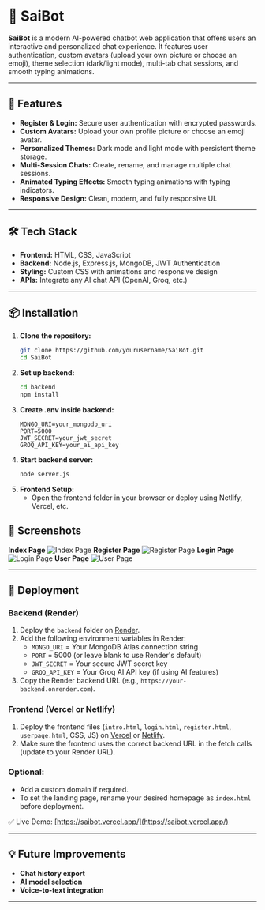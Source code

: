 # 🤖 SaiBot

**SaiBot** is a modern AI-powered chatbot web application that offers users an interactive and personalized chat experience. It features user authentication, custom avatars (upload your own picture or choose an emoji), theme selection (dark/light mode), multi-tab chat sessions, and smooth typing animations.

---

## 🚀 Features

* **Register & Login:** Secure user authentication with encrypted passwords.
* **Custom Avatars:** Upload your own profile picture or choose an emoji avatar.
* **Personalized Themes:** Dark mode and light mode with persistent theme storage.
* **Multi-Session Chats:** Create, rename, and manage multiple chat sessions.
* **Animated Typing Effects:** Smooth typing animations with typing indicators.
* **Responsive Design:** Clean, modern, and fully responsive UI.

---

## 🛠 Tech Stack

- **Frontend:** HTML, CSS, JavaScript
- **Backend:** Node.js, Express.js, MongoDB, JWT Authentication
- **Styling:** Custom CSS with animations and responsive design
- **APIs:** Integrate any AI chat API (OpenAI, Groq, etc.)
---

## 📦 Installation

1. **Clone the repository:**
   ```bash
   git clone https://github.com/yourusername/SaiBot.git
   cd SaiBot
2. **Set up backend:**
   ```bash
   cd backend
   npm install
3. **Create .env inside backend:**
   ```
   MONGO_URI=your_mongodb_uri
   PORT=5000
   JWT_SECRET=your_jwt_secret
   GROQ_API_KEY=your_ai_api_key
   ```
5. **Start backend server:**
   ```bash
   node server.js
6. **Frontend Setup:**
   * Open the frontend folder in your browser or deploy using Netlify, Vercel, etc.

## 📸 Screenshots

**Index Page**
![Index Page](https://github.com/user-attachments/assets/ce0bc745-fbf1-4684-a534-f4dd1588bf13)
**Register Page**
![Register Page](https://github.com/user-attachments/assets/c7b53aa8-c26a-4b2b-89e2-411a0d354d37)
**Login Page**
![Login Page](https://github.com/user-attachments/assets/f982c7c4-7d16-4cc2-8189-8516994e4da6)
**User Page**
![User Page](https://github.com/user-attachments/assets/13341988-9201-4132-919c-3999d75fe3b6)

---

## 🚀 Deployment

### Backend (Render)
1. Deploy the `backend` folder on [Render](https://render.com/).
2. Add the following environment variables in Render:
   - `MONGO_URI` = Your MongoDB Atlas connection string
   - `PORT` = 5000 (or leave blank to use Render's default)
   - `JWT_SECRET` = Your secure JWT secret key
   - `GROQ_API_KEY` = Your Groq AI API key (if using AI features)
3. Copy the Render backend URL (e.g., `https://your-backend.onrender.com`).

### Frontend (Vercel or Netlify)
1. Deploy the frontend files (`intro.html`, `login.html`, `register.html`, `userpage.html`, CSS, JS) on [Vercel](https://vercel.com/) or [Netlify](https://www.netlify.com/).
2. Make sure the frontend uses the correct backend URL in the fetch calls (update to your Render URL).

### Optional:
- Add a custom domain if required.
- To set the landing page, rename your desired homepage as `index.html` before deployment.

✅ Live Demo: [https://saibot.vercel.app/](https://saibot.vercel.app/)

---

## 💡 Future Improvements

- **Chat history export**
- **AI model selection**
- **Voice-to-text integration**

---

